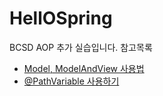 # HellOSpring
BCSD AOP 추가 실습입니다.
참고목록
- [Model, ModelAndView 사용법](https://hongku.tistory.com/116)
- [@PathVariable 사용하기](https://hongku.tistory.com/121)
